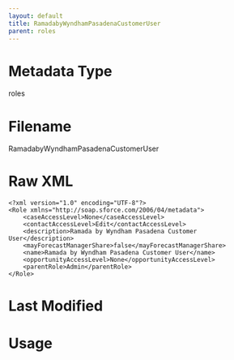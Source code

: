 ```yaml
---
layout: default
title: RamadabyWyndhamPasadenaCustomerUser
parent: roles
---
```

# Metadata Type
roles


# Filename 
RamadabyWyndhamPasadenaCustomerUser


# Raw XML
```
<?xml version="1.0" encoding="UTF-8"?>
<Role xmlns="http://soap.sforce.com/2006/04/metadata">
    <caseAccessLevel>None</caseAccessLevel>
    <contactAccessLevel>Edit</contactAccessLevel>
    <description>Ramada by Wyndham Pasadena Customer User</description>
    <mayForecastManagerShare>false</mayForecastManagerShare>
    <name>Ramada by Wyndham Pasadena Customer User</name>
    <opportunityAccessLevel>None</opportunityAccessLevel>
    <parentRole>Admin</parentRole>
</Role>
```


# Last Modified


# Usage
